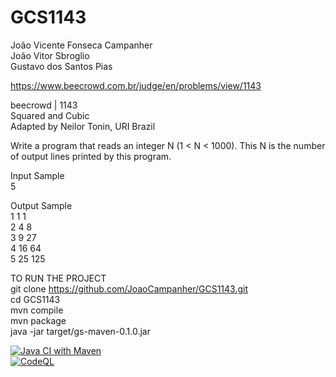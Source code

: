 # GCS1143
João Vicente Fonseca Campanher  
João Vitor Sbroglio  
Gustavo dos Santos Pias  
  
https://www.beecrowd.com.br/judge/en/problems/view/1143  
  
beecrowd | 1143  
Squared and Cubic  
Adapted by Neilor Tonin, URI  Brazil  
  
Write a program that reads an integer N (1 < N < 1000). This N is the number of output lines printed by this program.  
  
Input Sample  
5  
  
Output Sample  
1 1 1  
2 4 8  
3 9 27  
4 16 64  
5 25 125      

TO RUN THE PROJECT  
git clone https://github.com/JoaoCampanher/GCS1143.git  
cd GCS1143  
mvn compile  
mvn package  
java -jar target/gs-maven-0.1.0.jar  
  
  
 [![Java CI with Maven](https://github.com/JoaoCampanher/GCS1143/actions/workflows/maven.yml/badge.svg)](https://github.com/JoaoCampanher/GCS1143/actions/workflows/maven.yml)  
 [![CodeQL](https://github.com/JoaoCampanher/GCS1143/actions/workflows/codeql.yml/badge.svg)](https://github.com/JoaoCampanher/GCS1143/actions/workflows/codeql.yml)


